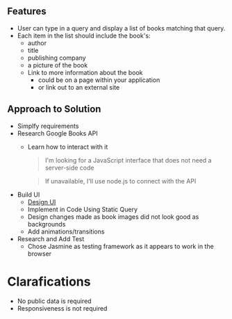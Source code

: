 ## Features
- User can type in a query and display a list of books matching that query.
- Each item in the list should include the book's:
    - author
    - title
    - publishing company
    - a picture of the book
    - Link to more information about the book
        - could be on a page within your application
        - or link out to an external site

## Approach to Solution
- Simplfy requirements
- Research Google Books API
    - Learn how to interact with it
        > I'm looking for a JavaScript interface that does not need a server-side code
        
        > If unavailable, I'll use node.js to connect with the API
- Build UI
    - [Design UI](https://www.figma.com/file/DRSrrfXVc9ZoVuSelFQqq52L/8-Book-Search)
    - Implement in Code Using Static Query
    - Design changes made as book images did not look good as backgrounds
    - Add animations/transitions
- Research and Add Test
    - Chose Jasmine as testing framework as it appears to work in the browser

# Clarafications
- No public data is required
- Responsiveness is not required